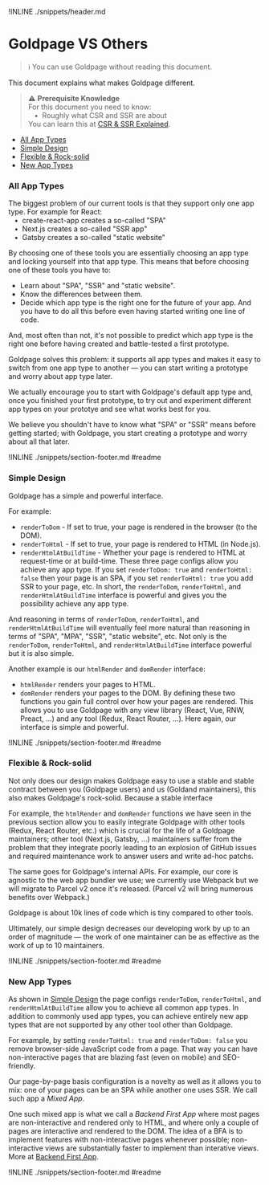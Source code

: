 !INLINE ./snippets/header.md
<br/>

# Goldpage VS Others

> :information_source:
> You can use Goldpage without reading this document.

This document explains what makes Goldpage different.

> :warning: **Prerequisite Knowledge**
> <br/>
> For this document you need to know:
> <br/> &nbsp;&nbsp;&nbsp;&#8226;&nbsp;
> Roughly what CSR and SSR are about
> <br/>
> You can learn this
> at [CSR & SSR Explained](/docs/csr-and-ssr-explained.md#readme).

- [All App Types](#all-app-types)
- [Simple Design](#simple-design)
- [Flexible & Rock-solid](#flexible--rock-solid)
- [New App Types](#new-app-types)

### All App Types

The biggest problem of our current tools is that they support only one app type.
For example for React:
<br/> &nbsp;&nbsp;&nbsp;&#8226;&nbsp;
create-react-app creates a so-called "SPA"
<br/> &nbsp;&nbsp;&nbsp;&#8226;&nbsp;
Next.js creates a so-called "SSR app"
<br/> &nbsp;&nbsp;&nbsp;&#8226;&nbsp;
Gatsby creates a so-called "static website"
<br/>

By choosing one of these tools you are essentially choosing an app type and locking yourself into that app type.
This means that before choosing one of these tools you have to:
- Learn about "SPA", "SSR" and "static website".
- Know the differences between them.
- Decide which app type is the right one for the future of your app.
And you have to do all this before even having started writing one line of code.

And,
most often than not,
it's not possible to predict which app type
is the right one
before having created and battle-tested a first prototype.

Goldpage solves this problem:
it supports all app types and makes it easy to switch from one app type to another &mdash;
you can start writing a prototype and worry about app type later.

We actually encourage you to start with Goldpage's default app type and,
once you finished your first prototype,
to try out and experiment different app types on your prototye
and see what works best for you.

We believe you shouldn't have to know what "SPA" or "SSR" means before getting started;
with Goldpage,
you start creating a prototype and worry about all that later.

!INLINE ./snippets/section-footer.md #readme



### Simple Design

Goldpage has a simple and powerful interface.

For example:
- `renderToDom` - If set to true, your page is rendered in the browser (to the DOM).
- `renderToHtml` - If set to true, your page is rendered to HTML (in Node.js).
- `renderHtmlAtBuildTime` - Whether your page is rendered to HTML at request-time or at build-time.
These three page configs allow you achieve any app type.
If you set `renderToDom: true` and `renderToHtml: false` then your page is an SPA,
if you set `renderToHtml: true` you add SSR to your page,
etc.
In short,
the `renderToDom`, `renderToHtml`, and `renderHtmlAtBuildTime`
interface is powerful and gives you the possibility achieve any app type.

And reasoning in terms of `renderToDom`, `renderToHtml`, and `renderHtmlAtBuildTime` will eventually feel more natural than reasoning in terms of
"SPA", "MPA", "SSR", "static website", etc.
Not only is the
`renderToDom`, `renderToHtml`, and `renderHtmlAtBuildTime`
interface
powerful but it is also simple.

Another example
is our `htmlRender` and `domRender` interface:
- `htmlRender` renders your pages to HTML.
- `domRender` renders your pages to the DOM.
By defining these two functions you gain full control over how your pages are rendered.
This allows you to use Goldpage with any view library
(React, Vue, RNW, Preact, ...) and any tool (Redux, React Router, ...).
Here again, our interface is simple and powerful.

!INLINE ./snippets/section-footer.md #readme



### Flexible & Rock-solid

Not only does our design makes
Goldpage easy to use
a stable and stable contract between you (Goldpage users) and us (Goldand maintainers),
this also makes Goldpage's rock-solid. Because a stable interface

For example,
the `htmlRender` and `domRender` functions we have seen in the previous section
allow you to easily integrate Goldpage with other tools (Redux, React Router, etc.) which
is crucial for the life of a Goldpage maintainers;
other tool (Next.js, Gatsby, ...) maintainers suffer from the problem that they integrate poorly leading to an explosion of GitHub issues and required maintenance work to answer users and write ad-hoc patchs.

The same goes for Goldpage's internal APIs.
For example, our core is agnostic to the web app bundler we use;
we currently use Webpack but we will migrate to Parcel v2 once it's released.
(Parcel v2 will bring numerous benefits over Webpack.)

Goldpage is about 10k lines of code
which is tiny compared to other tools.

Ultimately, our simple design decreases our developing work by up to an order of magnitude &mdash;
the work of one maintainer can be as effective as the work of up to 10 maintainers.

!INLINE ./snippets/section-footer.md #readme



### New App Types

As shown in
[Simple Design](#simple-design)
the page configs `renderToDom`, `renderToHtml`, and `renderHtmlAtBuildTime`
allow you to achieve all common app types.
In addition to commonly used app types,
you can achieve entirely new app types that are not supported by any other tool other than Goldpage.

For example,
by setting `renderToHtml: true` and `renderToDom: false` you remove browser-side JavaScript code from a page.
That way you can have non-interactive pages that are
blazing fast (even on mobile) and SEO-friendly.

Our page-by-page basis configuration is a novelty as well as it allows you to mix:
one of your pages can be an SPA while another one uses SSR.
We call such app a *Mixed App*.

One such mixed app is what we call a *Backend First App* where
most pages are non-interactive and rendered only to HTML,
and where only a couple of pages are interactive and rendered to the DOM.
The idea of a BFA is to implement features with non-interactive pages whenever possible;
non-interactive views are substantially faster to implement than interative views.
More at [Backend First App](/docs/bfa.md#readme).

!INLINE ./snippets/section-footer.md #readme



